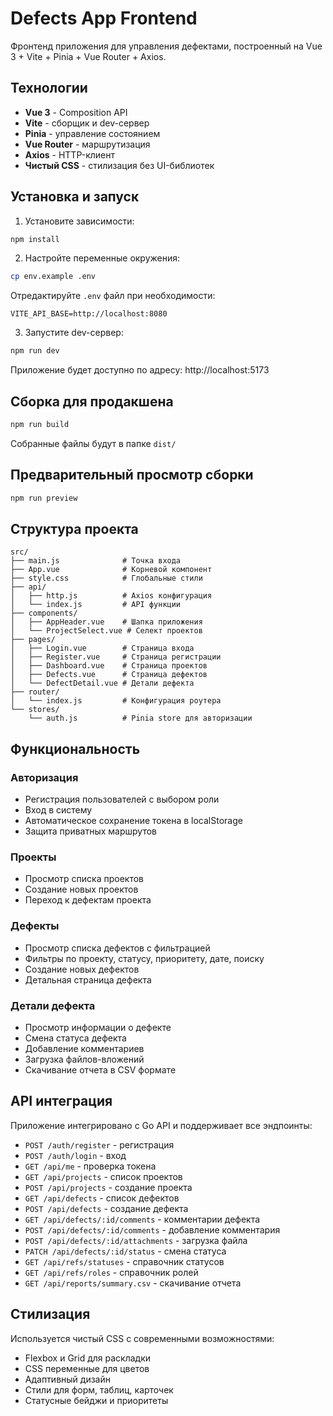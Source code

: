 # Defects App Frontend

Фронтенд приложения для управления дефектами, построенный на Vue 3 + Vite + Pinia + Vue Router + Axios.

## Технологии

- **Vue 3** - Composition API
- **Vite** - сборщик и dev-сервер
- **Pinia** - управление состоянием
- **Vue Router** - маршрутизация
- **Axios** - HTTP-клиент
- **Чистый CSS** - стилизация без UI-библиотек

## Установка и запуск

1. Установите зависимости:
```bash
npm install
```

2. Настройте переменные окружения:
```bash
cp env.example .env
```

Отредактируйте `.env` файл при необходимости:
```
VITE_API_BASE=http://localhost:8080
```

3. Запустите dev-сервер:
```bash
npm run dev
```

Приложение будет доступно по адресу: http://localhost:5173

## Сборка для продакшена

```bash
npm run build
```

Собранные файлы будут в папке `dist/`

## Предварительный просмотр сборки

```bash
npm run preview
```

## Структура проекта

```
src/
├── main.js              # Точка входа
├── App.vue              # Корневой компонент
├── style.css            # Глобальные стили
├── api/
│   ├── http.js          # Axios конфигурация
│   └── index.js         # API функции
├── components/
│   ├── AppHeader.vue    # Шапка приложения
│   └── ProjectSelect.vue # Селект проектов
├── pages/
│   ├── Login.vue        # Страница входа
│   ├── Register.vue     # Страница регистрации
│   ├── Dashboard.vue    # Страница проектов
│   ├── Defects.vue      # Страница дефектов
│   └── DefectDetail.vue # Детали дефекта
├── router/
│   └── index.js         # Конфигурация роутера
└── stores/
    └── auth.js          # Pinia store для авторизации
```

## Функциональность

### Авторизация
- Регистрация пользователей с выбором роли
- Вход в систему
- Автоматическое сохранение токена в localStorage
- Защита приватных маршрутов

### Проекты
- Просмотр списка проектов
- Создание новых проектов
- Переход к дефектам проекта

### Дефекты
- Просмотр списка дефектов с фильтрацией
- Фильтры по проекту, статусу, приоритету, дате, поиску
- Создание новых дефектов
- Детальная страница дефекта

### Детали дефекта
- Просмотр информации о дефекте
- Смена статуса дефекта
- Добавление комментариев
- Загрузка файлов-вложений
- Скачивание отчета в CSV формате

## API интеграция

Приложение интегрировано с Go API и поддерживает все эндпоинты:

- `POST /auth/register` - регистрация
- `POST /auth/login` - вход
- `GET /api/me` - проверка токена
- `GET /api/projects` - список проектов
- `POST /api/projects` - создание проекта
- `GET /api/defects` - список дефектов
- `POST /api/defects` - создание дефекта
- `GET /api/defects/:id/comments` - комментарии дефекта
- `POST /api/defects/:id/comments` - добавление комментария
- `POST /api/defects/:id/attachments` - загрузка файла
- `PATCH /api/defects/:id/status` - смена статуса
- `GET /api/refs/statuses` - справочник статусов
- `GET /api/refs/roles` - справочник ролей
- `GET /api/reports/summary.csv` - скачивание отчета

## Стилизация

Используется чистый CSS с современными возможностями:
- Flexbox и Grid для раскладки
- CSS переменные для цветов
- Адаптивный дизайн
- Стили для форм, таблиц, карточек
- Статусные бейджи и приоритеты
